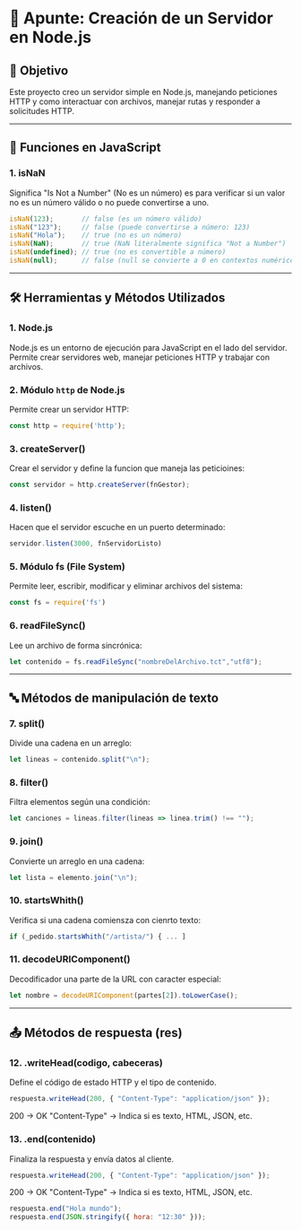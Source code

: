# 📝 Apunte: Creación de un Servidor en Node.js

## 🌟 Objetivo
Este proyecto creo un servidor simple en Node.js, manejando peticiones HTTP y como interactuar con archivos, manejar rutas y responder a solicitudes HTTP.

---

## 📜 Funciones en JavaScript

### 1. isNaN 
Significa "Is Not a Number" (No es un número) es para verificar si un valor no es un 
número válido o no puede convertirse a uno.

```js
isNaN(123);       // false (es un número válido)
isNaN("123");     // false (puede convertirse a número: 123)
isNaN("Hola");    // true (no es un número)
isNaN(NaN);       // true (NaN literalmente significa "Not a Number")
isNaN(undefined); // true (no es convertible a número)
isNaN(null);      // false (null se convierte a 0 en contextos numéricos)
```
---

## 🛠 Herramientas y Métodos Utilizados

### 1. **Node.js**
Node.js es un entorno de ejecución para JavaScript en el lado del servidor. Permite crear servidores web, manejar peticiones HTTP y trabajar con archivos.

### 2. **Módulo `http` de Node.js**
Permite crear un servidor HTTP:

```js
const http = require('http');
```
### 3. **createServer()**
Crear el servidor y define la funcion que maneja las peticioines:

```js
const servidor = http.createServer(fnGestor);
```

### 4. **listen()**
Hacen que el servidor escuche en un puerto determinado:

```js
servidor.listen(3000, fnServidorListo)
```

### 5. **Módulo fs (File System)**
Permite leer, escribir, modificar y eliminar archivos del sistema:

```js
const fs = require('fs')
```

### 6. **readFileSync()**
Lee un archivo de forma sincrónica:

```js
let contenido = fs.readFileSync("nombreDelArchivo.tct","utf8");
```
---

## 🔤 Métodos de manipulación de texto

### 7. split()
Divide una cadena en un arreglo:

```js
let lineas = contenido.split("\n");
```

### 8. filter()
Filtra elementos según una condición:

```js
let canciones = lineas.filter(lineas => linea.trim() !== "");
```

### 9. join()
Convierte un arreglo en una cadena:

```js
let lista = elemento.join("\n");
```

### 10. startsWhith()
Verifica si una cadena comiensza con cienrto texto:

```js
if (_pedido.startsWhith("/artista/") { ... ]
```

### 11. decodeURIComponent() 
Decodificador una parte de la URL con caracter especial:

```js
let nombre = decodeURIComponent(partes[2]).toLowerCase();
```
---

## 📤 Métodos de respuesta (res)

### 12. .writeHead(codigo, cabeceras)
Define el código de estado HTTP y el tipo de contenido.

```js
respuesta.writeHead(200, { "Content-Type": "application/json" });
```

200 → OK
"Content-Type" → Indica si es texto, HTML, JSON, etc.

### 13. .end(contenido)
Finaliza la respuesta y envía datos al cliente.

```js
respuesta.writeHead(200, { "Content-Type": "application/json" });
```

200 → OK
"Content-Type" → Indica si es texto, HTML, JSON, etc.

```js
respuesta.end("Hola mundo");
respuesta.end(JSON.stringify({ hora: "12:30" }));
```